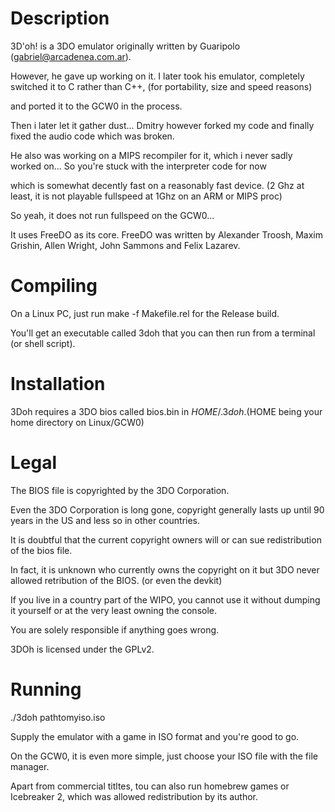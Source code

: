 Description
===========

3D'oh! is a 3DO emulator originally written by Guaripolo (gabriel@arcadenea.com.ar).

However, he gave up working on it. I later took his emulator, completely switched it to C rather than C++, (for portability, size and speed reasons)

and ported it to the GCW0 in the process.

Then i later let it gather dust... Dmitry however forked my code and finally fixed the audio code which was broken.

He also was working on a MIPS recompiler for it, which i never sadly worked on... So you're stuck with the interpreter code for now

which is somewhat decently fast on a reasonably fast device. (2 Ghz at least, it is not playable fullspeed at 1Ghz on an ARM or MIPS proc)

So yeah, it does not run fullspeed on the GCW0...

It uses FreeDO as its core. FreeDO was written by Alexander Troosh, Maxim Grishin, Allen Wright, John Sammons and Felix Lazarev.

Compiling
=========

On a Linux PC, just run make -f Makefile.rel for the Release build.

You'll get an executable called 3doh that you can then run from a terminal (or shell script).


Installation
============

3Doh requires a 3DO bios called bios.bin in $HOME/.3doh. ($HOME being your home directory on Linux/GCW0)

Legal
======

The BIOS file is copyrighted by the 3DO Corporation.

Even the 3DO Corporation is long gone, copyright generally lasts up until 90 years in the US and less so in other countries.

It is doubtful that the current copyright owners will or can sue redistribution of the bios file.

In fact, it is unknown who currently owns the copyright on it but 3DO never allowed retribution of the BIOS. (or even the devkit)

If you live in a country part of the WIPO, you cannot use it without dumping it yourself or at the very least owning the console.

You are solely responsible if anything goes wrong.

3DOh is licensed under the GPLv2.

Running
=======

./3doh pathtomyiso.iso

Supply the emulator with a game in ISO format and you're good to go.

On the GCW0, it is even more simple, just choose your ISO file with the file manager.

Apart from commercial titltes, tou can also run homebrew games or Icebreaker 2, which was allowed redistribution by its author.
